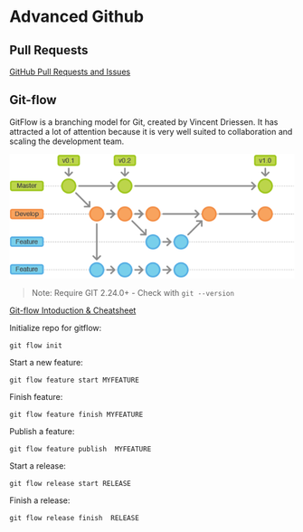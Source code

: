 # Advanced Github

## Pull Requests

[GitHub Pull Requests and Issues](https://marketplace.visualstudio.com/items?itemName=GitHub.vscode-pull-request-github)

## Git-flow

GitFlow is a branching model for Git, created by Vincent Driessen. It has attracted a lot of attention because it is very well suited to collaboration and scaling the development team.

![git-flow](_images/git-flow.png)

> Note: Require GIT 2.24.0+ - Check with `git --version`

[Git-flow Intoduction & Cheatsheet](https://danielkummer.github.io/git-flow-cheatsheet/)

Initialize repo for gitflow:

```
git flow init
```

Start a new feature:

```
git flow feature start MYFEATURE
```

Finish feature:

```
git flow feature finish MYFEATURE
```

Publish a feature:

```
git flow feature publish  MYFEATURE
```

Start a release:

```
git flow release start RELEASE
```

Finish a release:

```
git flow release finish  RELEASE
```
